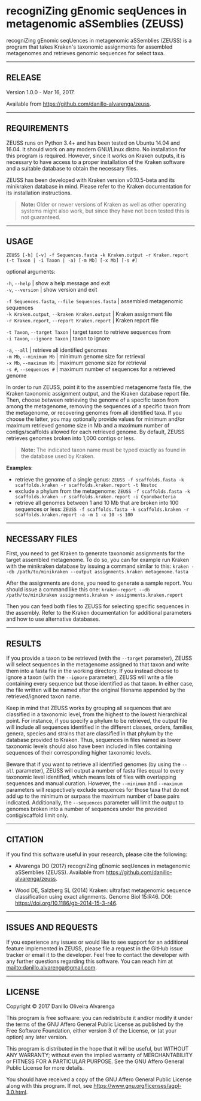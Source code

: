 # **recogniZing gEnomic seqUences in metagenomic aSSemblies (ZEUSS)**

recogniZing gEnomic seqUences in metagenomic aSSemblies (ZEUSS) is a program that takes Kraken's taxonomic assignments for assembled metagenomes and retrieves genomic sequences for select taxa.

---

## RELEASE

Version 1.0.0 - Mar 16, 2017.

Available from <https://github.com/danillo-alvarenga/zeuss>.

---

## REQUIREMENTS

ZEUSS runs on Python 3.4+ and has been tested on Ubuntu 14.04 and 16.04. It should work on any modern GNU/Linux distro. No installation for this program is required. However, since it works on Kraken outputs, it is necessary to have access to a proper installation of the Kraken software and a suitable database to obtain the necessary files.

ZEUSS has been developed with Kraken version v0.10.5-beta and its minikraken database in mind. Please refer to the Kraken documentation for its installation instructions.

>**Note:** Older or newer versions of Kraken as well as other operating systems might also work, but since they have not been tested this is not guaranteed.

---

## USAGE

`ZEUSS [-h] [-v] -f Sequences.fasta -k Kraken.output -r Kraken.report (-t Taxon | -i Taxon | -a) [-m Mb] [-x Mb] [-s #]`  

optional arguments:

`-h`, `--help` | show a help message and exit  
`-v`, `--version` | show version and exit  

`-f Sequences.fasta`, `--file Sequences.fasta` | assembled metagenomic sequences  
`-k Kraken.output`, `--kraken Kraken.output` | Kraken assignment file  
`-r Kraken.report`, `--report Kraken.report` | Kraken report file  

`-t Taxon`, `--target Taxon` | target taxon to retrieve sequences from  
`-i Taxon`, `--ignore Taxon` | taxon to ignore  

`-a`, `--all` | retrieve all identified genomes  
`-m Mb`, `--minimum Mb` | minimum genome size for retrieval  
`-x Mb`, `--maximum Mb` | maximum genome size for retrieval  
`-s #`, `--sequences #` | maximum number of sequences for a retrieved genome  

In order to run ZEUSS, point it to the assembled metagenome fasta file, the Kraken taxonomic assignment output, and the Kraken database report file. Then, choose between retrieving the genome of a specific taxon from among the metagenome, removing the sequences of a specific taxon from the metagenome, or recovering genomes from all identified taxa. If you choose the latter, you may optionally provide values for minimum and/or maximum retrieved genome size in Mb and a maximum number of contigs/scaffolds allowed for each retrieved genome. By default, ZEUSS retrieves genomes broken into 1,000 contigs or less.

>**Note:** The indicated taxon name must be typed exactly as found in the database used by Kraken.

**Examples**:
- retrieve the genome of a single genus: `ZEUSS -f scaffolds.fasta -k scaffolds.kraken -r scaffolds.kraken.report -t Nostoc`
- exclude a phylum from the metagenome: `ZEUSS -f scaffolds.fasta -k scaffolds.kraken -r scaffolds.kraken.report -i Cyanobacteria`
- retrieve all genomes between 1 and 10 Mb that are broken into 100 sequences or less: `ZEUSS -f scaffolds.fasta -k scaffolds.kraken -r scaffolds.kraken.report -a -m 1 -x 10 -s 100`

---

## NECESSARY FILES

First, you need to get Kraken to generate taxonomic assignments for the target assembled metagenome. To do so, you can for example run Kraken with the minikraken database by issuing a command similar to this:
`kraken --db /path/to/minikraken --output assignments.kraken metagenome.fasta`

After the assignments are done, you need to generate a sample report. You should issue a command like this one:
`kraken-report --db /path/to/minikraken assignments.kraken > assignments.kraken.report`

Then you can feed both files to ZEUSS for selecting specific sequences in the assembly. Refer to the Kraken documentation for additional parameters and how to use alternative databases.

---

## RESULTS

If you provide a taxon to be retrieved (with the `--target` parameter), ZEUSS will select sequences in the metagenome assigned to that taxon and write them into a fasta file in the working directory. If you instead choose to ignore a taxon (with the `--ignore` parameter), ZEUSS will write a file containing every sequence but those identified as that taxon. In either case, the file written will be named after the original filename appended by the retrieved/ignored taxon name.

Keep in mind that ZEUSS works by grouping all sequences that are classified in a taxonomic level, from the highest to the lowest hierarchical point. For instance, if you specify a phylum to be retrieved, the output file will include all sequences identified in the different classes, orders, families, genera, species and strains that are classified in that phylum by the database provided to Kraken. Thus, sequences in files named as lower taxonomic levels should also have been included in files containing sequences of their corresponding higher taxonomic levels.

Beware that if you want to retrieve all identified genomes (by using the `--all` parameter), ZEUSS will output a number of fasta files equal to every taxonomic level identified, which means lots of files with overlapping sequences and manual curation. However, the `--minimum` and `--maximum` parameters will respectively exclude sequences for those taxa that do not add up to the minimum or surpass the maximum number of base pairs indicated. Additionally, the `--sequences` parameter will limit the output to genomes broken into a number of sequences under the provided contig/scaffold limit only.

---

## CITATION

If you find this software useful in your research, please cite the following:

- Alvarenga DO (2017) recogniZing gEnomic seqUences in metagenomic aSSemblies (ZEUSS). Available from <https://github.com/danillo-alvarenga/zeuss>.

- Wood DE, Salzberg SL (2014) Kraken: ultrafast metagenomic sequence classification using exact alignments. Genome Biol 15:R46. DOI: <https://doi.org/10.1186/gb-2014-15-3-r46>.

---

## ISSUES AND REQUESTS

If you experience any issues or would like to see support for an additional feature implemented in ZEUSS, please file a request in the GitHub issue tracker or email it to the developer. Feel free to contact the developer with any further questions regarding this software. You can reach him at <mailto:danillo.alvarenga@gmail.com>.

---

## LICENSE

Copyright © 2017 Danillo Oliveira Alvarenga

This program is free software: you can redistribute it and/or modify it under the terms of the GNU Affero General Public License as published by the Free Software Foundation, either version 3 of the License, or (at your option) any later version.

This program is distributed in the hope that it will be useful, but WITHOUT ANY WARRANTY; without even the implied warranty of MERCHANTABILITY or FITNESS FOR A PARTICULAR PURPOSE. See the GNU Affero General Public License for more details.

You should have received a copy of the GNU Affero General Public License along with this program. If not, see <https://www.gnu.org/licenses/agpl-3.0.html>.
